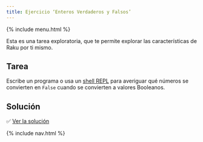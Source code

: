 ```yaml
---
title: Ejercicio ‘Enteros Verdaderos y Falsos’
---
```


{% include menu.html %}

Esta es una tarea exploratoria, que te permite explorar las características de Raku por ti mismo.

## Tarea

Escribe un programa o usa un [shell REPL](/es/essentials/running-programs/from-repl) para averiguar qué números se convierten en `False` cuando se convierten a valores Booleanos.

## Solución

✅ [Ver la solución](solution)

{% include nav.html %}